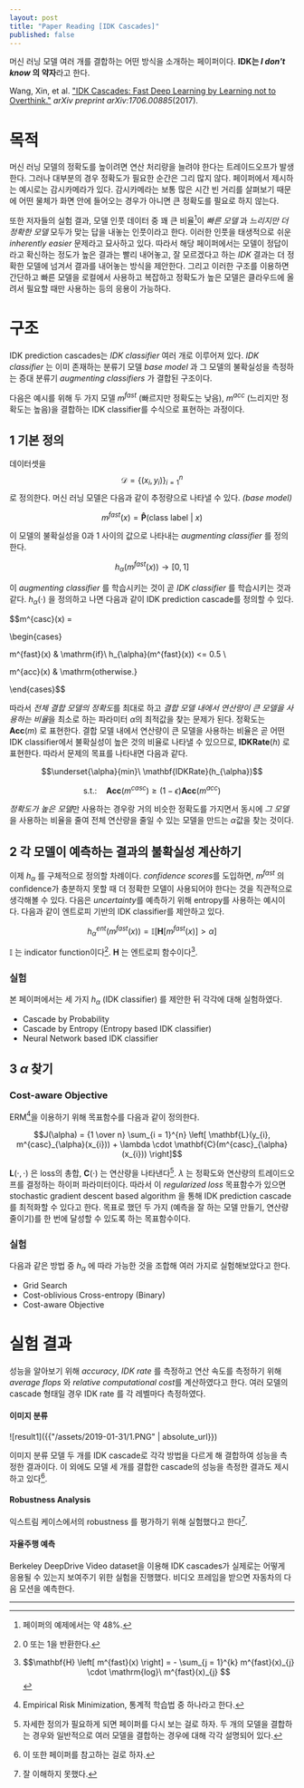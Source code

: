 ```yaml
---
layout: post
title: "Paper Reading [IDK Cascades]"
published: false
---
```


머신 러닝 모델 여러 개를 결합하는 어떤 방식을 소개하는 페이퍼이다. **IDK는 *I don't know* 의 약자**라고 한다.

Wang, Xin, et al. ["IDK Cascades: Fast Deep Learning by Learning not to Overthink."](https://arxiv.org/abs/1706.00885) *arXiv preprint arXiv:1706.00885*(2017).

# 목적

머신 러닝 모델의 정확도를 높이려면 연산 처리량을 늘려야 한다는 트레이드오프가 발생한다. 그러나 대부분의 경우 정확도가 필요한 순간은 그리 많지 않다. 페이퍼에서 제시하는 예시로는 감시카메라가 있다. 감시카메라는 보통 많은 시간 빈 거리를 살펴보기 때문에 어떤 물체가 화면 안에 들어오는 경우가 아니면 큰 정확도를 필요로 하지 않는다.

또한 저자들의 실험 결과, 모델 인풋 데이터 중 꽤 큰 비율[^1]이 *빠른 모델* 과 *느리지만 더 정확한 모델* 모두가 맞는 답을 내놓는 인풋이라고 한다. 이러한 인풋을 태생적으로 쉬운 *inherently easier* 문제라고 묘사하고 있다. 따라서 해당 페이퍼에서는 모델이 정답이라고 확신하는 정도가 높은 결과는  빨리 내어놓고, 잘 모르겠다고 하는 *IDK* 결과는 더 정확한 모델에 넘겨서 결과를 내어놓는 방식을 제안한다. 그리고 이러한 구조를 이용하면 간단하고 빠른 모델을 로컬에서 사용하고 복잡하고 정확도가 높은 모델은 클라우드에 올려서 필요할 때만 사용하는 등의 응용이 가능하다.

[^1]: 페이퍼의 예제에서는 약 48%.

# 구조

IDK prediction cascades는 *IDK classifier* 여러 개로 이루어져 있다. *IDK classifier* 는 이미 존재하는 분류기 모델 *base model* 과 그 모델의 불확실성을 측정하는 증대 분류기 *augmenting classifiers* 가 결합된 구조이다.

다음은 예시를 위해 두 가지 모델 $m^{fast}$ (빠르지만 정확도는 낮음), $m^{acc}$ (느리지만 정확도는 높음)을 결합하는 IDK classifier를 수식으로 표현하는 과정이다.

## 1 기본 정의

데이터셋을 $$\mathcal{D} = \left\{ (x_{i}, y_{i}) \right\} ^{n}_{i = 1}$$ 로 정의한다. 머신 러닝 모델은 다음과 같이 추정량으로 나타낼 수 있다. *(base model)*

$$m^{fast} (x) = \mathbf{\hat{P}}(\mathrm{class}\ \mathrm{label}\ |\ x)$$

이 모델의 불확실성을 0과 1 사이의 값으로 나타내는 *augmenting classifier* 를 정의한다.

$$h_{\alpha}(m^{fast}(x)) \to [0, 1]$$

이 *augmenting classifier* 를 학습시키는 것이 곧 *IDK classifier* 를 학습시키는 것과 같다. $h_{\alpha}(\cdot)$ 을 정의하고 나면 다음과 같이 IDK prediction cascade를 정의할 수 있다.

$$m^{casc}(x) =

\begin{cases}

m^{fast}(x) & \mathrm{if}\ h_{\alpha}(m^{fast}(x)) <= 0.5 \\

m^{acc}(x) & \mathrm{otherwise.}

\end{cases}$$

따라서 *전체 결합 모델의 정확도*를 최대로 하고 *결합 모델 내에서 연산량이 큰 모델을 사용하는 비율*을 최소로 하는 파라미터 $\alpha$의 최적값을 찾는 문제가 된다. 정확도는 $\mathbf{Acc}(m)$ 로 표현한다. 결합 모델 내에서 연산량이 큰 모델을 사용하는 비율은 곧 어떤 IDK classifier에서 불확실성이 높은 것의 비율로 나타낼 수 있으므로, $\mathbf{IDKRate}(h)$ 로 표현한다. 따라서 문제의 목표를 나타내면 다음과 같다.

$$\underset{\alpha}{min}\ \mathbf{IDKRate}(h_{\alpha})$$

$$\mathrm{s.t.:}\quad \mathbf{Acc}(m^{casc}) \ge (1 - \epsilon)\mathbf{Acc}(m^{acc})$$

*정확도가 높은 모델*만 사용하는 경우랑 거의 비슷한 정확도를 가지면서 동시에 *그 모델*을 사용하는 비율을 줄여 전체 연산량을 줄일 수 있는 모델을 만드는 $\alpha$값을 찾는 것이다.

## 2 각 모델이 예측하는 결과의 불확실성 계산하기

이제 $h_{\alpha}$ 를 구체적으로 정의할 차례이다. *confidence scores*를 도입하면, $m^{fast}$ 의 confidence가 충분하지 못할 때 더 정확한 모델이 사용되어야 한다는 것을 직관적으로 생각해볼 수 있다. 다음은 *uncertainty*를 예측하기 위해 entropy를 사용하는 예시이다. 다음과 같이 엔트로피 기반의 IDK classifier를 제안하고 있다.

$$h^{ent}_{\alpha}(m^{fast}(x)) = \mathbb{I}\left[\mathbf{H}\left[m^{fast}(x)\right] > \alpha \right]$$

$\mathbb{I}$ 는 indicator function이다[^5]. $\mathbf{H}$ 는 엔트로피 함수이다[^4].

[^4]: $$\mathbf{H} \left[ m^{fast}(x) \right] = - \sum_{j = 1}^{k} m^{fast}(x)_{j} \cdot \mathrm{log}\ m^{fast}(x)_{j} $$

[^5]: 0 또는 1을 반환한다.

### 실험

본 페이퍼에서는 세 가지 $h_{\alpha}$ (IDK classifier) 를 제안한 뒤 각각에 대해 실험하였다.

- Cascade by Probability
- Cascade by Entropy (Entropy based IDK classifier)
- Neural Network based IDK classifier

## 3 $\alpha$ 찾기

### Cost-aware Objective

ERM[^2]을 이용하기 위해 목표함수를 다음과 같이 정의한다.

$$J(\alpha) = {1 \over n} \sum_{i = 1}^{n} \left[ \mathbf{L}(y_{i}, m^{casc}_{\alpha}(x_{i})) + \lambda \cdot \mathbf{C}(m^{casc}_{\alpha}(x_{i})) \right]$$

$\mathbf{L}(\cdot, \cdot)$ 은 loss의 총합, $\mathbf{C}(\cdot)$ 는 연산량을 나타낸다[^3]. $\lambda$ 는 정확도와 연산량의 트레이드오프를 결정하는 하이퍼 파라미터이다. 따라서 이 *regularized loss* 목표함수가 있으면 stochastic gradient descent based algorithm 을 통해 IDK prediction cascade를 최적화할 수 있다고 한다. 목표로 했던 두 가지 (예측을 잘 하는 모델 만들기, 연산량 줄이기)를 한 번에 달성할 수 있도록 하는 목표함수이다.

[^2]: Empirical Risk Minimization, 통계적 학습법 중 하나라고 한다.
[^3]: 자세한 정의가 필요하게 되면 페이퍼를 다시 보는 걸로 하자. 두 개의 모델을 결합하는 경우와 일반적으로 여러 모델을 결합하는 경우에 대해 각각 설명되어 있다.

### 실험

다음과 같은 방법 중 $h_{\alpha}$ 에 따라 가능한 것을 조합해 여러 가지로 실험해보았다고 한다.

- Grid Search
- Cost-oblivious Cross-entropy (Binary)
- Cost-aware Objective

# 실험 결과

성능을 알아보기 위해 *accuracy*, *IDK rate* 를 측정하고 연산 속도를 측정하기 위해 *average flops* 와 *relative computational cost*를 계산하였다고 한다. 여러 모델의 cascade 형태일 경우 IDK rate 를 각 레벨마다 측정하였다.

#### 이미지 분류

![result1]({{"/assets/2019-01-31/1.PNG" | absolute_url}})

이미지 분류 모델 두 개를 IDK cascade로 각각 방법을 다르게 해 결합하여 성능을 측정한 결과이다. 이 외에도 모델 세 개를 결합한 cascade의 성능을 측정한 결과도 제시하고 있다[^7].

[^7]: 이 또한 페이퍼를 참고하는 걸로 하자.

#### Robustness Analysis

익스트림 케이스에서의 robustness 를 평가하기 위해 실험했다고 한다[^6].

[^6]: 잘 이해하지 못했다.

#### 자율주행 예측

Berkeley DeepDrive Video dataset을 이용해 IDK cascades가 실제로는 어떻게 응용될 수 있는지 보여주기 위한 실험을 진행했다. 비디오 프레임을 받으면 자동차의 다음 모션을 예측한다.

---

